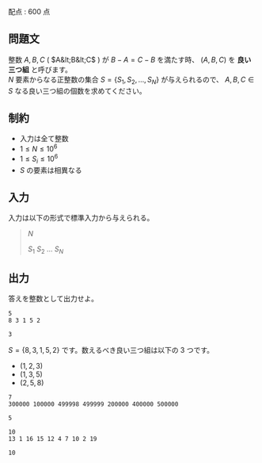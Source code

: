 配点 : $600$ 点

## 問題文

整数 $A,B,C$ ( $A&lt;B&lt;C$ ) が $B-A = C-B$ を満たす時、 $(A,B,C)$ を **良い三つ組** と呼びます。<br>
$N$ 要素からなる正整数の集合 $S=\{ S_1,S_2,\dots,S_N \}$ が与えられるので、 $A,B,C \in S$ なる良い三つ組の個数を求めてください。

## 制約

- 入力は全て整数
- $1 \le N \le 10^6$
- $1 \le S_i \le 10^6$
- $S$ の要素は相異なる

## 入力

入力は以下の形式で標準入力から与えられる。

> $N$
> 
> $S_1$ $S_2$ $\dots$ $S_N$

## 出力

答えを整数として出力せよ。

```input1
5
8 3 1 5 2
```

```output1
3
```

$S=\{8,3,1,5,2\}$ です。数えるべき良い三つ組は以下の $3$ つです。

- $(1,2,3)$
- $(1,3,5)$
- $(2,5,8)$

```input2
7
300000 100000 499998 499999 200000 400000 500000
```

```output2
5
```

```input3
10
13 1 16 15 12 4 7 10 2 19
```

```output3
10
```